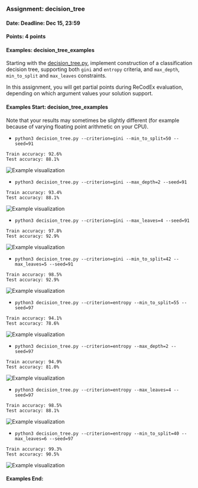 ### Assignment: decision_tree
#### Date: Deadline: Dec 15, 23:59
#### Points: 4 points
#### Examples: decision_tree_examples

Starting with the [decision_tree.py](https://github.com/ufal/npfl129/tree/master/labs/09/decision_tree.py),
implement construction of a classification decision tree, supporting both
`gini` and `entropy` criteria, and `max_depth`, `min_to_split` and `max_leaves`
constraints.

In this assignment, you will get partial points during ReCodEx evaluation,
depending on which argument values your solution support.

#### Examples Start: decision_tree_examples
Note that your results may sometimes be slightly different (for example because of varying floating point arithmetic on your CPU).
- `python3 decision_tree.py --criterion=gini --min_to_split=50 --seed=91`
```
Train accuracy: 92.6%
Test accuracy: 88.1%
```
![Example visualization](//ufal.mff.cuni.cz/~straka/courses/npfl129/2021/tasks/figures/decision_tree_1.svgz)
- `python3 decision_tree.py --criterion=gini --max_depth=2 --seed=91`
```
Train accuracy: 93.4%
Test accuracy: 88.1%
```
![Example visualization](//ufal.mff.cuni.cz/~straka/courses/npfl129/2021/tasks/figures/decision_tree_2.svgz)
- `python3 decision_tree.py --criterion=gini --max_leaves=4 --seed=91`
```
Train accuracy: 97.8%
Test accuracy: 92.9%
```
![Example visualization](//ufal.mff.cuni.cz/~straka/courses/npfl129/2021/tasks/figures/decision_tree_3.svgz)
- `python3 decision_tree.py --criterion=gini --min_to_split=42 --max_leaves=5 --seed=91`
```
Train accuracy: 98.5%
Test accuracy: 92.9%
```
![Example visualization](//ufal.mff.cuni.cz/~straka/courses/npfl129/2021/tasks/figures/decision_tree_4.svgz)
- `python3 decision_tree.py --criterion=entropy --min_to_split=55 --seed=97`
```
Train accuracy: 94.1%
Test accuracy: 78.6%
```
![Example visualization](//ufal.mff.cuni.cz/~straka/courses/npfl129/2021/tasks/figures/decision_tree_5.svgz)
- `python3 decision_tree.py --criterion=entropy --max_depth=2 --seed=97`
```
Train accuracy: 94.9%
Test accuracy: 81.0%
```
![Example visualization](//ufal.mff.cuni.cz/~straka/courses/npfl129/2021/tasks/figures/decision_tree_6.svgz)
- `python3 decision_tree.py --criterion=entropy --max_leaves=4 --seed=97`
```
Train accuracy: 98.5%
Test accuracy: 88.1%
```
![Example visualization](//ufal.mff.cuni.cz/~straka/courses/npfl129/2021/tasks/figures/decision_tree_7.svgz)
- `python3 decision_tree.py --criterion=entropy --min_to_split=40 --max_leaves=6 --seed=97`
```
Train accuracy: 99.3%
Test accuracy: 90.5%
```
![Example visualization](//ufal.mff.cuni.cz/~straka/courses/npfl129/2021/tasks/figures/decision_tree_8.svgz)
#### Examples End:
